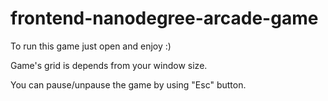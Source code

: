 frontend-nanodegree-arcade-game
===============================

To run this game just open and enjoy :)

Game's grid is depends from your window size.

You can pause/unpause the game by using "Esc" button.
